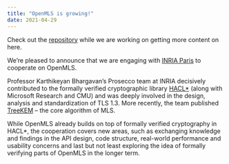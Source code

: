 ```yaml
---
title: "OpenMLS is growing!"
date: 2021-04-29
---
```


Check out the [repository](https://github.com/openmls/openmls) while we are working on getting more content on here.

We’re pleased to announce that we are engaging with [INRIA Paris](https://prosecco.gforge.inria.fr/) to cooperate on OpenMLS.

Professor Karthikeyan Bhargavan’s Prosecco team at INRIA decisively contributed to the formally verified cryptographic library [HACL*](https://github.com/project-everest/hacl-star/) (along with Microsoft Research and CMU) and was deeply involved in the design, analysis and standardization of TLS 1.3. More recently, the team published [TreeKEM](https://hal.inria.fr/hal-02425247) – the core algorithm of MLS.

While OpenMLS already builds on top of formally verified cryptography in HACL*, the cooperation covers new areas, such as exchanging knowledge and findings in the API design, code structure, real-world performance and usability concerns and last but not least exploring the idea of formally verifying parts of OpenMLS in the longer term.

